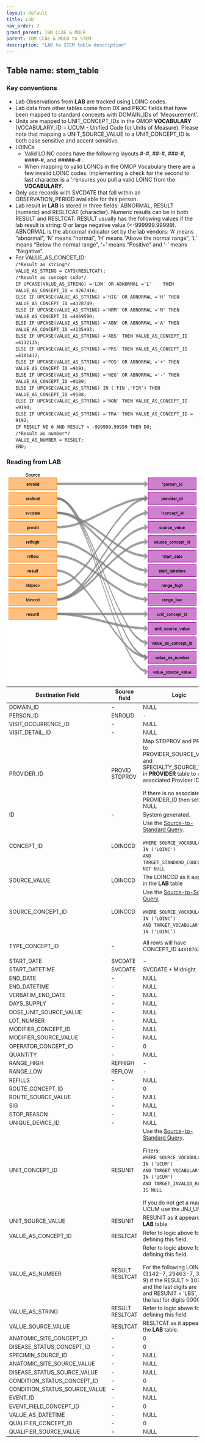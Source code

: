 ```yaml
---
layout: default
title: Lab
nav_order: 7
grand_parent: IBM CCAE & MDCR
parent: IBM CCAE & MDCR to STEM
description: "LAB to STEM table description"
---
```


## Table name: stem_table

### Key conventions
* Lab Observations from **LAB** are tracked using LOINC codes. 
* Lab data from other tables come from DX and PROC fields that have been mapped to standard concepts with DOMAIN_IDs of ‘Measurement’.
* Units are mapped to UNIT_CONCEPT_IDs in the OMOP **VOCABULARY** (VOCABULARY_ID = UCUM - Unified Code for Units of Measure).  Please note that mapping a UNIT_SOURCE_VALUE to a UNIT_CONCEPT_ID is both case sensitive and accent sensitive.
* LOINCs
    * Valid LOINC codes have the following layouts #-#, ##-#, ###-#, ####-#, and #####-# .
    * When mapping to valid LOINCs in the OMOP Vocabulary there are a few invalid LOINC codes.  Implementing a check for the second to last character is a ‘-‘ensures you pull a valid LOINC from the **VOCABULARY**.  
* Only use records with SVCDATE that fall within an OBSERVATION_PERIOD available for this person.
* Lab result in **LAB** is stored in three fields: ABNORMAL, RESULT (numeric) and RESLTCAT (character). Numeric results can be in both RESULT and RESLTCAT. RESULT usually has the following values if the lab result is string: 0 or large negative value (<-999999.99999).  ABNORMAL is the abnormal indicator set by the lab vendors: ‘A’ means “abnormal”, ‘N’ means “normal”, ‘H’ means “Above the normal range”, ‘L’ means “Below the normal range”, ‘+’ means “Positive” and ‘-’ means “Negative”.  
* For VALUE_AS_CONCET_ID:<br>
`/*Result as string*/`<br>`VALUE_AS_STRING = CATS(RESLTCAT);`<br>`/*Result as concept code*/`<br>`IF UPCASE(VALUE_AS_STRING) ='LOW' OR ABNORMAL ='L' 	THEN VALUE_AS_CONCEPT_ID = 4267416;`<br>`ELSE IF UPCASE(VALUE_AS_STRING) ='HIG' OR ABNORMAL ='H' THEN VALUE_AS_CONCEPT_ID =4328749;`<br>`ELSE IF UPCASE(VALUE_AS_STRING) ='NRM' OR ABNORMAL ='N' THEN VALUE_AS_CONCEPT_ID =4069590;`<br>`ELSE IF UPCASE(VALUE_AS_STRING) ='ABN' OR ABNORMAL ='A' THEN VALUE_AS_CONCEPT_ID =4135493;`<br>`ELSE IF UPCASE(VALUE_AS_STRING) ='ABS' THEN VALUE_AS_CONCEPT_ID =4132135;`<br>`ELSE IF UPCASE(VALUE_AS_STRING) ='PRS' THEN VALUE_AS_CONCEPT_ID =4181412;`<br>`ELSE IF UPCASE(VALUE_AS_STRING) ='POS' OR ABNORMAL ='+' THEN VALUE_AS_CONCEPT_ID =9191;`<br>`ELSE IF UPCASE(VALUE_AS_STRING) ='NEG' OR ABNORMAL ='-' THEN VALUE_AS_CONCEPT_ID =9189;`<br>`ELSE IF UPCASE(VALUE_AS_STRING) IN ('FIN','FIR') THEN VALUE_AS_CONCEPT_ID =9188;`<br>`ELSE IF UPCASE(VALUE_AS_STRING) ='NON' THEN VALUE_AS_CONCEPT_ID =9190;`<br>`ELSE IF UPCASE(VALUE_AS_STRING) ='TRA' THEN VALUE_AS_CONCEPT_ID = 9192;`<br>`IF RESULT NE 0 AND RESULT > -999999.99999 THEN DO;`<br>`/*Result as number*/`<br>`VALUE_AS_NUMBER = RESULT;`<br>`END;`


### Reading from **LAB**

![](images/image8.png)

| Destination Field | Source field | Logic | Comment field |
| --- | --- | --- | --- |
| DOMAIN_ID | - | NULL | - |
| PERSON_ID | ENROLID | - | - |
| VISIT_OCCURRENCE_ID | - | NULL | - |
| VISIT_DETAIL_ID | - | NULL | - |
| PROVIDER_ID | PROVID<br>STDPROV | Map STDPROV and PROVID  to PROVIDER_SOURCE_VALUE and SPECIALTY_SOURCE_VALUE in **PROVIDER** table to extract associated Provider ID.<br><br>If there is no associated PROVIDER_ID then set as NULL | - |
| ID | - | System generated. | - |
| CONCEPT_ID | LOINCCD | Use the <a href="https://ohdsi.github.io/CommonDataModel/sqlScripts.html">Source-to-Standard Query</a>.<br><br> `WHERE SOURCE_VOCABULARY_ID IN ('LOINC')`<BR>`AND TARGET_STANDARD_CONCEPT IS NOT NULL` | - |
| SOURCE_VALUE | LOINCCD | The LOINCCD as it appears in the **LAB** table | - |
| SOURCE_CONCEPT_ID | LOINCCD | Use the <a href="https://ohdsi.github.io/CommonDataModel/sqlScripts.html">Source-to-Source Query</a>.<br><br> `WHERE SOURCE_VOCABULARY_ID IN (‘LOINC’)`<br>`AND TARGET_VOCABULARY_ID IN (‘LOINC’)` | - |
| TYPE_CONCEPT_ID | - | All rows will have CONCEPT_ID `44818702` | `44818702` = 'Lab Result' |
| START_DATE | SVCDATE | - | - |
| START_DATETIME | SVCDATE | SVCDATE + Midnight | - |
| END_DATE | - | NULL | - |
| END_DATETIME | - | NULL | - |
| VERBATIM_END_DATE | - | NULL | - |
| DAYS_SUPPLY | - | NULL | - |
| DOSE_UNIT_SOURCE_VALUE | - | NULL | - |
| LOT_NUMBER | - | NULL | - |
| MODIFIER_CONCEPT_ID | - | NULL | - |
| MODIFIER_SOURCE_VALUE | - | NULL | - |
| OPERATOR_CONCEPT_ID | - | 0 | - |
| QUANTITY | - | NULL | - |
| RANGE_HIGH | REFHIGH | - | - |
| RANGE_LOW | REFLOW | - | - |
| REFILLS | - | NULL | - |
| ROUTE_CONCEPT_ID | - | 0 | - |
| ROUTE_SOURCE_VALUE | - | NULL | - |
| SIG | - | NULL | - |
| STOP_REASON | - | NULL | - |
| UNIQUE_DEVICE_ID | - | NULL | - |
| UNIT_CONCEPT_ID | RESUNIT | Use the <a href="https://ohdsi.github.io/CommonDataModel/sqlScripts.html">Source-to-Standard Query</a>.<br><br> Filters:<br>`WHERE SOURCE_VOCABULARY_ID IN ('UCUM')`<br>  `AND TARGET_VOCABULARY_ID IN ('UCUM')`<br>`AND TARGET_INVALID_REASON IS NULL`<br><br>If you do not get a map from UCUM use the JNJ_UNITS. | - |
| UNIT_SOURCE_VALUE | RESUNIT | RESUNIT as it appears in the **LAB** table | - |
| VALUE_AS_CONCEPT_ID | RESLTCAT | Refer to logic above for defining this field. | - |
| VALUE_AS_NUMBER | RESULT<br>RESLTCAT | Refer to logic above for defining this field. <br><br>For the following LOINCs (3142-7, 29463-7, 3141-9) if the RESULT > 100000 and the last digits are 0000 and RESUNIT = ‘LBS’, trim the last for digits 0000. | - |
| VALUE_AS_STRING | RESULT<br>RESLTCAT | Refer to logic above for defining this field. | - |
| VALUE_SOURCE_VALUE | RESLTCAT | RESLTCAT as it appears in the **LAB** table. | - |
| ANATOMIC_SITE_CONCEPT_ID | - | 0 | - |
| DISEASE_STATUS_CONCEPT_ID | - | 0 | - |
| SPECIMIN_SOURCE_ID | - | NULL | - |
| ANATOMIC_SITE_SOURCE_VALUE | - | NULL | - |
| DISEASE_STATUS_SOURCE_VALUE | - | NULL | - |
| CONDITION_STATUS_CONCEPT_ID | - | 0 | - |
| CONDITION_STATUS_SOURCE_VALUE | - | NULL | - |
| EVENT_ID | - | NULL | - |
| EVENT_FIELD_CONCEPT_ID | - | 0 | - |
| VALUE_AS_DATETIME | - | NULL | - |
| QUALIFIER_CONCEPT_ID | - | 0 | - |
| QUALIFIER_SOURCE_VALUE | - | NULL | - |
